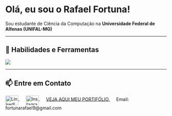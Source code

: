 # Olá, eu sou o Rafael Fortuna! 

<p align="left"> 
  Sou estudante de Ciência da Computação na <strong>Universidade Federal de Alfenas (UNIFAL-MG)</strong>
</p>

---
[//]:<p align="center">
[//]:  <a href="https://github.com/SEU_USERNAME_AQUI">
[//]:    <img height="180em" src="https://github-readme-stats.vercel.app/api?username=Fortuna09&show_icons=true&theme=tokyonight&include_all_commits=true&count_private=true&locale=pt-br"/>
[//]:    <img height="180em" src="https://github-readme-stats.vercel.app/api/top-langs/?username=Fortuna09&layout=compact&langs_count=7&theme=tokyonight&locale=pt-br"/>
  [//]:</a>
[//]:</p>
[//]:
[//]:---

## 🚀 Habilidades e Ferramentas

<p align="left">
  <a href="https://skillicons.dev">
    <img src="https://skillicons.dev/icons?i=js,ts,html,css,mysql,postgres,mongodb,docker,npm,postman,react,vue,vscode,git&perline=11" />
  </a>
</p>

---

## 📫 Entre em Contato

<p>
  <a href="https://www.linkedin.com/in/rafael-fortuna-990184264/" target="blank">
    <img align="middle" src="https://skillicons.dev/icons?i=linkedin" alt="LinkedIn" height="30" width="40" />
  </a>
  &nbsp;&nbsp;&nbsp;&nbsp;
  <a href="https://www.instagram.com/fortuna_rafael/" target="blank">
    <img align="middle" src="https://skillicons.dev/icons?i=instagram" alt="Instagram" height="30" width="40" />
  </a>
  &nbsp;&nbsp;&nbsp;&nbsp;
  <a href="https://fortuna-portifolio.netlify.app/" target="blank" style="vertical-align: middle;">
    VEJA AQUI MEU PORTIFÓLIO
  </a>
  &nbsp;&nbsp;&nbsp;&nbsp;
  <span style="vertical-align: middle;">Email: fortunarafael9@gmail.com</span>
</p>

